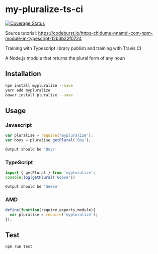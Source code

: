 # my-pluralize-ts-ci

[![Coverage Status](https://coveralls.io/repos/github/npm-js-ts-angular-modules-course/my-pluralize-ts-ci/badge.svg?branch=master)](https://coveralls.io/github/npm-js-ts-angular-modules-course/my-pluralize-ts-ci?branch=master)

Source tutorial: https://codeburst.io/https-chidume-nnamdi-com-npm-module-in-typescript-12b3b22f0724

Training with Typescript library publish and training with Travis CI

A Node.js module that returns the plural form of any noun

## Installation 
```sh
npm install mypluralize --save
yarn add mypluralize
bower install pluralize --save
```

## Usage

### Javascript

```javascript
var pluralise = require('mypluralize');
var boys = pluralise.getPlural('Boy');
```
```sh
Output should be 'Boys'
```

### TypeScript
```typescript
import { getPlural } from 'mypluralize';
console.log(getPlural('Goose'))
```
```sh
Output should be 'Geese'
```

### AMD
```javascript
define(function(require,exports,module){
  var pluralise = require('mypluralize');
});
```

## Test 
```sh
npm run test
```